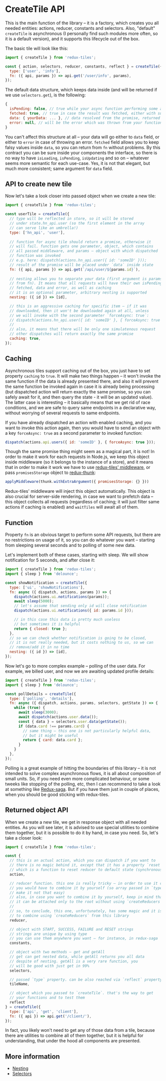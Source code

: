# CreateTile API

This is the main function of the library – it is a factory, which creates you all needed entities: actions, reducer, constants and selectors. Also, "default" `createTile` is asynchronous (I personally find such modules more often, so it is a default version), and it supports this lifecycle out of the box.

The basic tile will look like this:
```javascript
import { createTile } from 'redux-tiles';

const { action, selectors, reducer, constants, reflect } = createTile({
  type: ['user', 'info'],
  fn: ({ api, params }) => api.get('/user/info', params),
});
```

The default data structure, which keeps data inside (and will be returned if we use `selectors.get`), is the following:
```javascript
{
  isPending: false, // true while your async function performing some actions
  fetched: true, // true in case the result was fetched, either with success or failure
  data: { yourData: ... }, // data resolved from the promise, returned by your function
  error: null, // will be the error which was thrown from your function
}
```

You can't affect this structure at all – your data will go either to `data` field, or either to `error` in case of throwing an error. `fetched` field allows you to keep falsy values inside `data`, so you can return from `fn` without problems. By this contract you can be sure inside your components the interface, so there is no way to have `isLoading`, `isPending`, `isUpdating` and so on – whatever seems more semantic for each use-case. Yes, it is not that elegant, but much more consistent; same argument for `data` field.

## API to create new tile

Now let's take a look closer into passed object when we create a new tile:

```javascript
import { createTile } from 'redux-tiles';

const userTile = createTile({
  // type will be reflected in store, so it will be stored
  // under state.hn_api.user (so the first element in the array
  // can serve like an umbrella!)
  type: ['hn_api', 'user'],
  
  // function for async tile should return a promise, otherwise it
  // will fail. function gets one parameter, object, which contains
  // all passed middleware, and params – object with which dispatched
  // function was invoked
  // e.g. here: dispatch(actions.hn_api.user({ id: 'someID' }));
  // result of the promise will be placed under `data` inside state
  fn: ({ api, params }) => api.get(`/api/user/${params.id}`),
  
  // nesting allows you to separate your data (first argument is params
  // from fn). It means that all requests will have their own isPending,
  // fetched, data and error, as well as caching
  // it is an optional parameter, arbitrary nesting is supported
  nesting: ({ id }) => [id],

  // this is an aggressive caching for specific item – if it was
  // downloaded, then it won't be downloaded again at all, unless
  // we will invoke with the second parameter `forceAsync: true`:
  // dispatch(actions.hn_api.user({ id: 'someID' }, { forceAsync: true }));
  //
  // also, it means that there will be only one simulatenous request
  // other dispatches will return exactly the same promise
  caching: true,
});
```

## Caching

Asynchronous tiles support caching out of the box, you just have to set property `caching` to `true`. It will make two things happen – it won't invoke the same function if the data is already presented there, and also it will prevent the same function be invoked again in case it is already being processing (but dispatched action will return exactly the same promise, so you can safely await for it, and then query the state - it will be an updated value). The latter case is interesting – it basically means that we get rid of race conditions, and we are safe to query same endpoints in a declarative way, without worrying of several requests to same endpoints.

If you have already dispatched an action with enabled caching, and you want to invoke this action again, then you would have to send an object with a key `forceAsync: true` as a second parameter to invoked function:
```js
dispatch(actions.api.users({ id: 'someID' }, { forceAsync: true }));
```

Though the same promise thing might seem as a magical part, it is not! In order to make it work for each requests in Node.js, we keep this object inside middleware (so it belongs to the instance of a store), and it means that in order to make it work we have to use [redux-tiles' middleware](./createMiddleware.md), or pass `promisesStorage` object to [redux-thunk](https://github.com/gaearon/redux-thunk):
```js
applyMiddleware(thunk.withExtraArgument({ promisesStorage: {} }))
```

Redux-tiles' middleware will inject this object automatically. This object is also crucial for server-side rendering, in case we want to prefetch data – this object collects all requests (regardless of caching; it will just filter same actions if caching is enabled) and `waitTiles` will await all of them.

## Function

Property `fn` is an obvious target to perform some API requests, but there are no restrictions on usage of it, so you can do whatever you want – starting from sleeping several seconds and to polling of some new data.

Let's implement both of these cases, starting with sleep. We will show notification for 5 seconds, and after close it:
```javascript
import { createTile } from 'redux-tiles';
import { sleep } from 'delounce';

const showNotification = createTile({
  type: ['ui', 'showNotifications'],
  fn: async ({ dispatch, actions, params }) => {
    dispatch(actions.ui.notifications(params));
    await sleep(5000);
    // let's assume that sending only id will close notification
    dispatch(actions.ui.notifications({ id: params.id }));

    // in this case this data is pretty much useless
    // but sometimes it is helpful
    return { closed: true };
  },
  // so we can check whether notification is going to be closed,
  // it is not really needed, but it costs nothing to us, so we can
  // remove/add it in no time
  nesting: ({ id }) => [id],
});
```

Now let's go to more complex example – polling of the user data. For example, we billed user, and now we are awaiting updated profile details:
```javascript
import { createTile } from 'redux-tiles';
import { sleep } from 'delounce';

const pollDetails = createTile({
  type: ['polling', 'details'],
  fn: async ({ dispatch, actions, params, selectors, getState }) => {
    while (true) {
      await sleep(3000);
      await dispatch(actions.user.data());
      const { data } = selectors.user.data(getState());
      if (data.card !== params.card) {
        // same thing – this one is not particularly helpful data,
        // but it might be useful
        return { card: data.card };
      }
    }
  },
});
```

Polling is a great example of hitting the boundaries of this library – it is not intended to solve complex asynchronous flows, it is all about composition of small units. So, if you need even more complicated behaviour, or some tweeks like stopping of the polling, etc, then I can recommend to take a look at something like [Redux-saga](https://github.com/redux-saga/redux-saga).
But if you have them just in couple of places, when you should be good sticking with redux-tiles.

## Returned object API

When we create a new tile, we get in response object with all needed entities. As you will see later, it is advised to use special utilities to combine them together, but it is possible to do it by hand, in case you need. So, let's take a closer look:

```javascript
import { createTile } from 'redux-tiles';

const {
  // this is an actual action, which you can dispatch if you want to
  // there is no magic behind it, except that it has a property `reset`,
  // which is a function to reset reducer to default state (synchronously)
  action,

  // reducer function. this one is really tricky – in order to use it correctly,
  // you would have to combine it by yourself (so array passed in `type` will
  // make it not that easy)
  // also, in case you want to combine it by yourself, keep in mind that
  // it can be attached only to the root without using `createReducers`
  //
  // so, to conclude, this one, unfortunately, has some magic and it is better
  // to combine using `createReducers` from this library
  reducer,

  // object with START, SUCCESS, FAILURE and RESET strings
  // strings are unique by using type
  // you can use them anywhere you want – for instance, in redux-saga
  constants,

  // object with two methods – get and getAll
  // get can get nested data, while getAll returns you all data
  // despite of nesting. getAll is a very rare function, you
  // will be good with just get in 99%
  selectors,

  // passed `type` property. can be also reached via `reflect` property
  tileName,

  // object which you passed to `createTile`. that's the way to get
  // your functions and to test them
  reflect
} = createTile({
  type: ['api', 'get', 'client'],
  fn: ({ api }) => api.get('/client/'),
});
```

In fact, you likely won't need to get any of those data from a tile, because there are utilities to combine all of them together, but it is helpful for understanding, that under the hood all components are presented.

## More information

* [Nesting](../advanced/nesting.md)
* [Selectors](../advanced/selectors.md)
